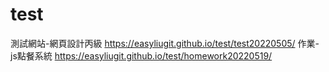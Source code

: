 # test
測試網站-網頁設計丙級
https://easyliugit.github.io/test/test20220505/
作業-js點餐系統
https://easyliugit.github.io/test/homework20220519/